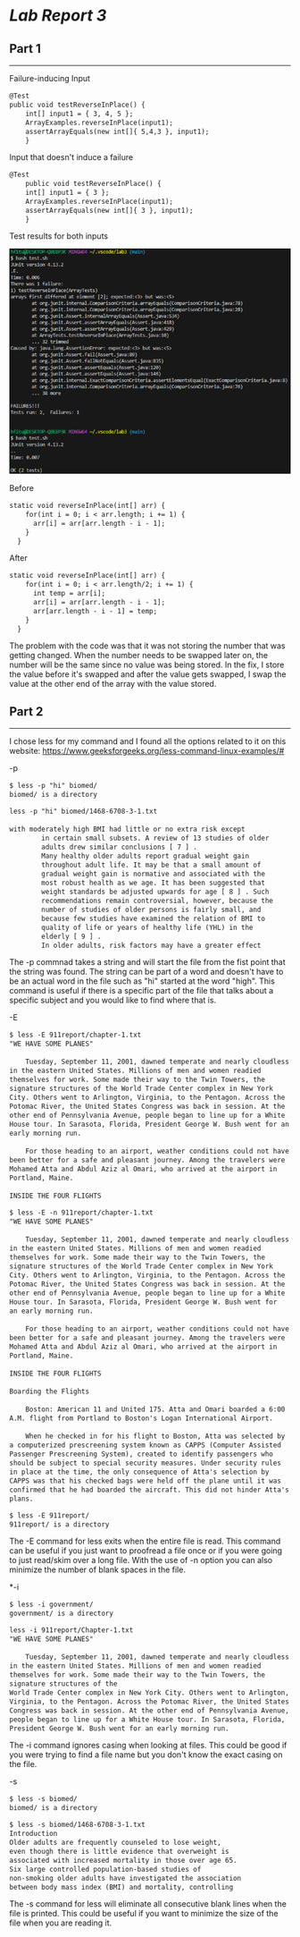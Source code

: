 # ***Lab Report 3***

## Part 1
---

Failure-inducing Input
```
@Test 
public void testReverseInPlace() {
    int[] input1 = { 3, 4, 5 };
    ArrayExamples.reverseInPlace(input1);
    assertArrayEquals(new int[]{ 5,4,3 }, input1);
	}
```
Input that doesn't induce a failure
```
@Test 
	public void testReverseInPlace() {
    int[] input1 = { 3 };
    ArrayExamples.reverseInPlace(input1);
    assertArrayEquals(new int[]{ 3 }, input1);
	}
```
Test results for both inputs

![Image](./Input.png)

Before
```
static void reverseInPlace(int[] arr) {
    for(int i = 0; i < arr.length; i += 1) {
      arr[i] = arr[arr.length - i - 1];
    }
  }
```
After
```
static void reverseInPlace(int[] arr) {
    for(int i = 0; i < arr.length/2; i += 1) {
      int temp = arr[i];
      arr[i] = arr[arr.length - i - 1];
      arr[arr.length - i - 1] = temp;
    }
  }
```
The problem with the code was that it was not storing the number that was getting changed. When the number needs to be swapped later on, the number will be the same since no value was being stored. In the fix, I store the value before it's swapped and after the value gets swapped, I swap the value at the other end of the array with the value stored.


## Part 2
---

I chose less for my command and I found all the options related to it on this website:
https://www.geeksforgeeks.org/less-command-linux-examples/#

-p
```
$ less -p "hi" biomed/
biomed/ is a directory
```
```
less -p "hi" biomed/1468-6708-3-1.txt

with moderately high BMI had little or no extra risk except
        in certain small subsets. A review of 13 studies of older
        adults drew similar conclusions [ 7 ] .
        Many healthy older adults report gradual weight gain
        throughout adult life. It may be that a small amount of
        gradual weight gain is normative and associated with the
        most robust health as we age. It has been suggested that
        weight standards be adjusted upwards for age [ 8 ] . Such
        recommendations remain controversial, however, because the
        number of studies of older persons is fairly small, and
        because few studies have examined the relation of BMI to
        quality of life or years of healthy life (YHL) in the
        elderly [ 9 ] .
        In older adults, risk factors may have a greater effect
```
The -p commnad takes a string and will start the file from the fist point that the string was found. The string can be part of a word and doesn't have to be an actual word in the file such as "hi" started at the word "high". This command is useful if there is a specific part of the file that talks about a specific subject and you would like to find where that is.

-E
```
$ less -E 911report/chapter-1.txt
"WE HAVE SOME PLANES"

    Tuesday, September 11, 2001, dawned temperate and nearly cloudless in the eastern United States. Millions of men and women readied themselves for work. Some made their way to the Twin Towers, the signature structures of the World Trade Center complex in New York City. Others went to Arlington, Virginia, to the Pentagon. Across the Potomac River, the United States Congress was back in session. At the other end of Pennsylvania Avenue, people began to line up for a White House tour. In Sarasota, Florida, President George W. Bush went for an early morning run.

    For those heading to an airport, weather conditions could not have been better for a safe and pleasant journey. Among the travelers were Mohamed Atta and Abdul Aziz al Omari, who arrived at the airport in Portland, Maine.

INSIDE THE FOUR FLIGHTS
```
```
$ less -E -n 911report/chapter-1.txt
"WE HAVE SOME PLANES"

    Tuesday, September 11, 2001, dawned temperate and nearly cloudless in the eastern United States. Millions of men and women readied themselves for work. Some made their way to the Twin Towers, the signature structures of the World Trade Center complex in New York City. Others went to Arlington, Virginia, to the Pentagon. Across the Potomac River, the United States Congress was back in session. At the other end of Pennsylvania Avenue, people began to line up for a White House tour. In Sarasota, Florida, President George W. Bush went for 
an early morning run.

    For those heading to an airport, weather conditions could not have been better for a safe and pleasant journey. Among the travelers were Mohamed Atta and Abdul Aziz al Omari, who arrived at the airport in Portland, Maine.

INSIDE THE FOUR FLIGHTS

Boarding the Flights

    Boston: American 11 and United 175. Atta and Omari boarded a 6:00 A.M. flight from Portland to Boston's Logan International Airport.

    When he checked in for his flight to Boston, Atta was selected by a computerized prescreening system known as CAPPS (Computer Assisted Passenger Prescreening System), created to identify passengers who should be subject to special security measures. Under security rules in place at the time, the only consequence of Atta's selection by CAPPS was that his checked bags were held off the plane until it was confirmed that he had boarded the aircraft. This did not hinder Atta's plans.
```
```
$ less -E 911report/
911report/ is a directory
```
The -E command for less exits when the entire file is read. This command can be useful if you just want to proofread a file once or if you were going to just read/skim over a long file. With the use of -n option you can also minimize the number of blank spaces in the file.

*-i
```
$ less -i government/
government/ is a directory
```
```
less -i 911report/Chapter-1.txt
"WE HAVE SOME PLANES"

    Tuesday, September 11, 2001, dawned temperate and nearly cloudless in the eastern United States. Millions of men and women readied themselves for work. Some made their way to the Twin Towers, the signature structures of the 
World Trade Center complex in New York City. Others went to Arlington, Virginia, to the Pentagon. Across the Potomac River, the United States Congress was back in session. At the other end of Pennsylvania Avenue, people began to line up for a White House tour. In Sarasota, Florida, President George W. Bush went for an early morning run.  
```
The -i command ignores casing when looking at files. This could be good if you were trying to find a file name but you don't know the exact casing on the file.

-s
```
$ less -s biomed/
biomed/ is a directory
```
```
$ less -s biomed/1468-6708-3-1.txt
Introduction
Older adults are frequently counseled to lose weight,      
even though there is little evidence that overweight is    
associated with increased mortality in those over age 65.  
Six large controlled population-based studies of
non-smoking older adults have investigated the association 
between body mass index (BMI) and mortality, controlling
```
The -s command for less will eliminate all consecutive blank lines when the file is printed. This could be useful if you want to minimize the size of the file when you are reading it.
